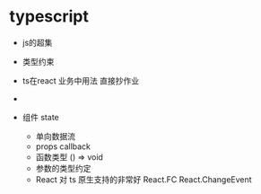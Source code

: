 # typescript
- js的超集
- 类型约束
- ts在react 业务中用法 直接抄作业
- 

  - 组件 state
    - 单向数据流
    - props callback
    - 函数类型 () => void 
    - 参数的类型约定
    - React 对 ts 原生支持的非常好
      React.FC
      React.ChangeEvent<HTMLInputElement>